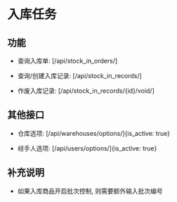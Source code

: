 # 入库任务


## 功能

- 查询入库单:
[/api/stock_in_orders/]

- 查询/创建入库记录:
[/api/stock_in_records/]

- 作废入库记录:
[/api/stock_in_records/{id}/void/]


## 其他接口

- 仓库选项:
[/api/warehouses/options/]{is_active: true}

- 经手人选项:
[/api/users/options/]{is_active: true}


## 补充说明

- 如果入库商品开启批次控制, 则需要额外输入批次编号
